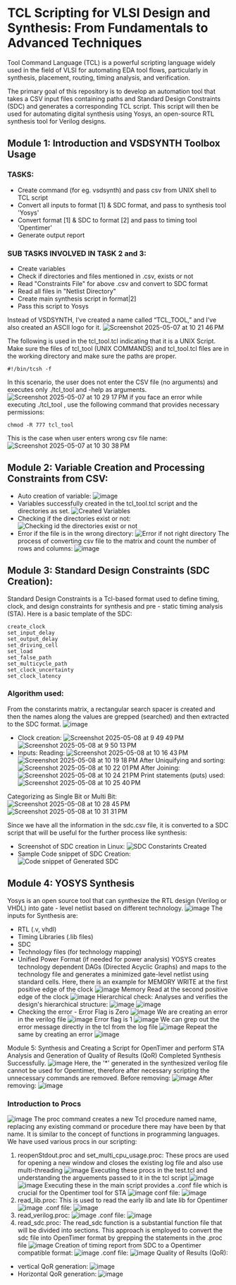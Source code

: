 # TCL Scripting for VLSI Design and Synthesis: From Fundamentals to Advanced Techniques
Tool Command Language (TCL) is a powerful scripting language widely used in the field of VLSI for automating EDA tool flows, particularly in synthesis, placement, routing, timing analysis, and verification. 

The primary goal of this repository  is to develop an automation tool that takes a CSV input files containing paths and Standard Design Constraints (SDC) and generates a corresponding TCL script. This script will then be used for automating digital synthesis using Yosys, an open-source RTL synthesis tool for Verilog designs.

## Module 1: Introduction and VSDSYNTH Toolbox Usage
### TASKS:
- Create command (for eg. vsdsynth) and pass csv from UNIX shell to TCL script
- Convert all inputs to format [1] & SDC format, and pass to synthesis tool 'Yosys'
- Convert format [1] & SDC to format [2] and pass to timing tool 'Opentimer'
- Generate output report
### SUB TASKS INVOLVED IN TASK 2 and 3: 
- Create variables
- Check if directories and files mentioned in .csv, exists or not
- Read "Constraints File" for above .csv and convert to SDC format
- Read all files in "Netlist Directory"
- Create main synthesis script in format|2]
- Pass this script to Yosys 

Instead of VSDSYNTH, I’ve created a name called “TCL_TOOL,” and I’ve also created an ASCII logo for it.
![Screenshot 2025-05-07 at 10 21 46 PM](https://github.com/user-attachments/assets/d9b67388-e6c5-4bf7-8fb1-5c58fe04f88a)

The following is used in the tcl_tool.tcl indicating that it is a UNIX Script. Make sure the files of tcl_tool (UNIX COMMANDS) and tcl_tool.tcl files are in the working directory and make sure the paths are proper. 


```
#!/bin/tcsh -f
```
In this scenario, the user does not enter the CSV file (no arguments) and executes only ./tcl_tool and -help as arguments.
![Screenshot 2025-05-07 at 10 29 17 PM](https://github.com/user-attachments/assets/a6ef4bb1-6c53-40df-8d7b-9b0ca174c72b)
if you face an error while executing ./tcl_tool , use the following command that provides necessary permissions:
```
chmod -R 777 tcl_tool
```
This is the case when user enters wrong csv file name:
![Screenshot 2025-05-07 at 10 30 38 PM](https://github.com/user-attachments/assets/1acd147c-d104-4180-8bc6-e5abd9e2a4e3)

## Module 2: Variable Creation and Processing Constraints from CSV: 

- Auto creation of variable: 
![image](https://github.com/user-attachments/assets/f5123ed4-78ad-437b-9f89-4694a68e6740)
- Variables successfully created in the tcl_tool.tcl script and the directories as set. 
![Created Variables](https://github.com/user-attachments/assets/631502ca-3844-4b0c-be64-6b73072c3a04)
- Checking if the directories exist or not:
![Checking id the directories exist or not](https://github.com/user-attachments/assets/6558eca3-d810-47fd-94f2-7be18f7acbac)
- Error if the file is in the wrong directory:
![Error if not right directory](https://github.com/user-attachments/assets/065733c9-6906-402a-895f-28c4cd77e858)
The process of converting csv file to the matrix and count the number of rows and columns:
![image](https://github.com/user-attachments/assets/73664e17-a80d-412c-a4fe-b09bb6ffa968)

## Module 3: Standard Design Constraints (SDC Creation):
Standard Design Constraints is a Tcl-based format used to define timing, clock, and design constraints for synthesis and  pre - static timing analysis (STA).
Here is a basic template of the SDC:
```
create_clock
set_input_delay
set_output_delay
set_driving_cell
set_load
set_false_path
set_multicycle_path
set_clock_uncertainty
set_clock_latency
```
### Algorithm used: 
From the constarints matrix, a rectangular search spacer is created and then the names along the values are grepped (searched) and then extracted to the SDC format. 
![image](https://github.com/user-attachments/assets/1b060b3d-13de-4ac0-adac-dbb0f3b24432)

- Clock creation: 
![Screenshot 2025-05-08 at 9 49 49 PM](https://github.com/user-attachments/assets/46f2c29b-f50d-4bde-9fb4-a35c32b1c35f)
![Screenshot 2025-05-08 at 9 50 13 PM](https://github.com/user-attachments/assets/37b8d792-7c17-4b8f-a28f-8621f70a41c9)
- Inputs: 
 Reading:
![Screenshot 2025-05-08 at 10 16 43 PM](https://github.com/user-attachments/assets/c75e983c-fde0-4efd-9472-8beee4fd6189)
![Screenshot 2025-05-08 at 10 19 18 PM](https://github.com/user-attachments/assets/255c5844-1eee-4cc8-8909-5c6e26f68a47)
After Uniquifying and sorting:
![Screenshot 2025-05-08 at 10 22 01 PM](https://github.com/user-attachments/assets/bed7e8ac-beaf-487d-af78-79f3e840d21e)
After Joining:
![Screenshot 2025-05-08 at 10 24 21 PM](https://github.com/user-attachments/assets/f3fff352-03d8-42bc-a882-e28e4f3905bc)
Print statements (puts) used:
![Screenshot 2025-05-08 at 10 25 40 PM](https://github.com/user-attachments/assets/6f21cd99-699d-4047-ba62-81534bb9fe62)

Categorizing as Single Bit or Multi Bit: 
![Screenshot 2025-05-08 at 10 28 45 PM](https://github.com/user-attachments/assets/55b20e1f-c38c-4025-a409-9c565b52db4d)
![Screenshot 2025-05-08 at 10 31 31 PM](https://github.com/user-attachments/assets/2dc56add-f11b-4051-9019-095ff52fb261)

Since we have all the information in the sdc.csv file, it is converted to a SDC script that will be useful for the further process like synthesis:
- Screenshot of SDC creation in Linux:
![SDC Constarints Created](https://github.com/user-attachments/assets/6f4c5b00-0318-40cb-8d83-b569cb500f0b)
- Sample Code snippet of SDC Creation:
![Code snippet of Generated SDC](https://github.com/user-attachments/assets/8058baf0-99ca-4003-b529-d85401b61c85)
## Module 4: YOSYS Synthesis
Yosys is an open source tool that can synthesize the RTL design (Verilog or VHDL) into gate - level netlist based on different technology.
![image](https://github.com/user-attachments/assets/7c2e5aa7-38a1-4311-9b01-a53cf93cb620)
The inputs for Synthesis are: 
- RTL (.v, vhdl)
- Timing Libraries (.lib files)
- SDC
- Technology files (for technology mapping)
- Unified Power Format (if needed for power analysis)
YOSYS creates technology dependent DAGs (Directed Acyclic Graphs) and maps to the technology file and generates a minimized gate-level netlist using standard cells.
Here, there is an example for MEMORY WRITE at the first positive edge of the clock
![image](https://github.com/user-attachments/assets/f732b951-e382-4634-bf1e-a77243a99c98)
Memory Read at the second positive edge of the clock
![image](https://github.com/user-attachments/assets/a2adfba7-ad73-4753-b331-0f7d517e9e3a)
Hierarchical check: Analyses and verifies the design's hierarchical structure:
![image](https://github.com/user-attachments/assets/63833b7f-ee0c-42d9-95ae-ac0527706226)
![image](https://github.com/user-attachments/assets/4a59f19b-a6ab-4eb1-a17c-12ae13b99752)
- Checking the error - Error Flag is Zero
![image](https://github.com/user-attachments/assets/1ebac623-2ccd-49ff-bb10-10278bf0d16b)
We are creating an error in the verilog file
![image](https://github.com/user-attachments/assets/c9620264-aa03-4022-a66b-bebf3d3c0953)
Error flag is 1
![image](https://github.com/user-attachments/assets/6906314e-1656-419a-9cfd-39eff35a7bc7)
We can grep out the error message directly in the tcl from the log file
![image](https://github.com/user-attachments/assets/753bb1f2-7dbe-4dcd-b08a-0d8a9165e7b9)
Repeat the same by creating an error
![image](https://github.com/user-attachments/assets/30023dc5-fc9a-43d0-84a0-f754623965fc)

Module 5: Synthesis and Creating a Script for OpenTimer and perform STA Analysis and Generation of Quality of Results (QoR)
Completed Synthesis Successfully.
![image](https://github.com/user-attachments/assets/ab4aeb90-909d-4e54-96f3-baa279850ed7)
Here, the '*' generated in the synthesized verilog file cannot be used for Opentimer, therefore after necessary scripting the unnecessary commands are removed. 
Before removing:
![image](https://github.com/user-attachments/assets/b8eb6b87-812e-416f-b2c8-e4cb7c9fb1cf)
After removing:
![image](https://github.com/user-attachments/assets/38806fc5-9342-4e25-9d9f-d98688adc1e4)
### Introduction to Procs
![image](https://github.com/user-attachments/assets/dcf5a7fd-9f64-477b-9fa5-8d7d3e5415de)
The proc command creates a new Tcl procedure named name, replacing any existing command or procedure there may have been by that name. It is similar to the concept of functions in programming languages. 
We have used various procs in our scripting: 
1. reopenStdout.proc and set_multi_cpu_usage.proc:
These procs are used for opening a new window and closes the existing log file and also use multi-threading
  ![image](https://github.com/user-attachments/assets/6312abf1-746b-484c-bf1c-a320af9bd91d)
Executing these procs in the test.tcl and understanding the arguements passed to it in the tcl script
![image](https://github.com/user-attachments/assets/d6a4b373-b21e-40ff-8303-609749c11344)
![image](https://github.com/user-attachments/assets/e56c6b51-df34-45f7-a611-1a12a6bf908d)
Executing these in the main script provides a .conf file which is crucial for the Opentimer tool for STA
![image](https://github.com/user-attachments/assets/53ab8c84-54cb-4800-9cd3-b0c340c3fea5)
conf file:
![image](https://github.com/user-attachments/assets/65eefda9-a6b9-4a24-8333-22a058b7f8c7)
2. read_lib.proc:
This is used to read the early lib and late lib for Opentimer
![image](https://github.com/user-attachments/assets/032cb452-dee7-47c5-a49c-d8d4bf6d8b5c)
.conf file:
![image](https://github.com/user-attachments/assets/0084c3a4-11b2-428b-bbf8-8dcbacf6edea)
3.  read_verilog.proc:
![image](https://github.com/user-attachments/assets/826bf57c-30fd-4c0c-b155-ae47cb581d48)
.conf file:
![image](https://github.com/user-attachments/assets/a83c36c6-2a28-49b7-a93e-a6dafb9b85a2)
4. read_sdc.proc:
 The read_sdc function is a substantial function file that will be divided into sections. This approach is employed to convert the sdc file into OpenTimer format by grepping the statements in the .proc file ![image](https://github.com/user-attachments/assets/c44afef7-12dc-499c-b26c-d20565e9341d)
Creation of timing report from SDC to a Opentimer compatible format:
![image](https://github.com/user-attachments/assets/1e72f032-cdab-4c6c-8c94-098f4a829ba1)
.conf file:
![image](https://github.com/user-attachments/assets/49917845-cc4b-4a52-a108-912cd6b7f7bc)
Quality of Results (QoR):
- vertical QoR generation:
  ![image](https://github.com/user-attachments/assets/768515ec-75fd-4577-b745-aeb586dfc10d)
- Horizontal QoR generation:
  ![image](https://github.com/user-attachments/assets/4d1b23b3-d127-4c48-93cb-ba5ba9cad91e)





